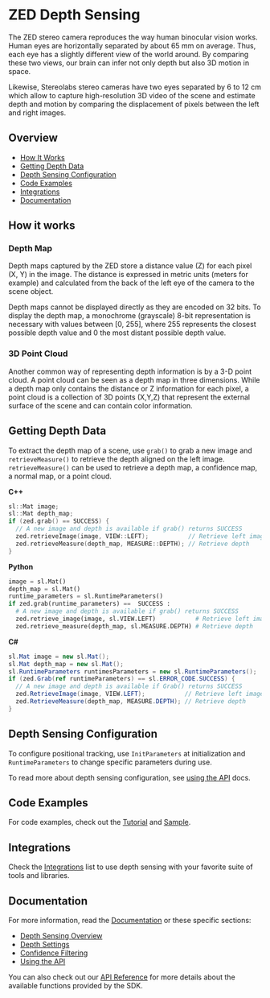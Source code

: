 # ZED Depth Sensing

The ZED stereo camera reproduces the way human binocular vision works. Human eyes are horizontally separated by about 65 mm on average. Thus, each eye has a slightly different view of the world around. By comparing these two views, our brain can infer not only depth but also 3D motion in space.

Likewise, Stereolabs stereo cameras have two eyes separated by 6 to 12 cm which allow to capture high-resolution 3D video of the scene and estimate depth and motion by comparing the displacement of pixels between the left and right images.

## Overview

* [How It Works](#how-it-works)
* [Getting Depth Data](#getting-depth-data)
* [Depth Sensing Configuration](#depth-sensing-configuration)
* [Code Examples](#code-examples)
* [Integrations](#integrations)
* [Documentation](#documentation)

## How it works

### Depth Map

Depth maps captured by the ZED store a distance value (Z) for each pixel (X, Y) in the image. The distance is expressed in metric units (meters for example) and calculated from the back of the left eye of the camera to the scene object.

Depth maps cannot be displayed directly as they are encoded on 32 bits. To display the depth map, a monochrome (grayscale) 8-bit representation is necessary with values between [0, 255], where 255 represents the closest possible depth value and 0 the most distant possible depth value.

### 3D Point Cloud

Another common way of representing depth information is by a 3-D point cloud. A point cloud can be seen as a depth map in three dimensions. While a depth map only contains the distance or Z information for each pixel, a point cloud is a collection of 3D points (X,Y,Z) that represent the external surface of the scene and can contain color information.

## Getting Depth Data

To extract the depth map of a scene, use `grab()` to grab a new image and `retrieveMeasure()` to retrieve the depth aligned on the left image. `retrieveMeasure()` can be used to retrieve a depth map, a confidence map, a normal map, or a point cloud.


**C++**
```cpp
sl::Mat image;
sl::Mat depth_map;
if (zed.grab() == SUCCESS) {
  // A new image and depth is available if grab() returns SUCCESS
  zed.retrieveImage(image, VIEW::LEFT);           // Retrieve left image
  zed.retrieveMeasure(depth_map, MEASURE::DEPTH); // Retrieve depth
}
```

**Python**
```python
image = sl.Mat()
depth_map = sl.Mat()
runtime_parameters = sl.RuntimeParameters()
if zed.grab(runtime_parameters) ==  SUCCESS :
  # A new image and depth is available if grab() returns SUCCESS
  zed.retrieve_image(image, sl.VIEW.LEFT)           # Retrieve left image
  zed.retrieve_measure(depth_map, sl.MEASURE.DEPTH) # Retrieve depth
```

**C#**
```csharp
sl.Mat image = new sl.Mat();
sl.Mat depth_map = new sl.Mat();
sl.RuntimeParameters runtimesParameters = new sl.RuntimeParameters();
if (zed.Grab(ref runtimeParameters) == sl.ERROR_CODE.SUCCESS) {
  // A new image and depth is available if Grab() returns SUCCESS
  zed.RetrieveImage(image, VIEW.LEFT);           // Retrieve left image
  zed.RetrieveMeasure(depth_map, MEASURE.DEPTH); // Retrieve depth
}
```

## Depth Sensing Configuration

To configure positional tracking, use `InitParameters` at initialization and `RuntimeParameters` to change specific parameters during use.

To read more about depth sensing configuration, see [using the API](https://www.stereolabs.com/docs/depth-sensing/using-depth/) docs.


## Code Examples

For code examples, check out the [Tutorial](../09-Tutorials/tutorial%203%20-%20depth%20sensing) and [Sample](examples).


## Integrations
Check the [Integrations](../11-Integrations#overview) list to use depth sensing with your favorite suite of tools and libraries.


## Documentation
For more information, read the [Documentation](https://www.stereolabs.com/docs/depth-sensing/) or these specific sections:

* [Depth Sensing Overview](https://www.stereolabs.com/docs/depth-sensing/)
* [Depth Settings](https://www.stereolabs.com/docs/depth-sensing/depth-settings/)
* [Confidence Filtering](https://www.stereolabs.com/docs/depth-sensing/confidence-filtering/)
* [Using the API](https://www.stereolabs.com/docs/depth-sensing/using-depth/)

You can also check out our [API Reference](https://www.stereolabs.com/docs/api/) for more details about the available functions provided by the SDK.